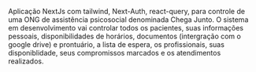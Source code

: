Aplicação NextJs com tailwind, Next-Auth, react-query, para controle de uma ONG de assistência psicosocial denominada Chega Junto.
O sistema em desenvolvimento vai controlar todos os pacientes, suas informações pessoais, disponibilidades de horários, documentos (intergração com o google drive) e prontuário, a lista de espera, os profissionais, suas disponiblidade, seus compromissos marcados e os atendimentos realizados.

